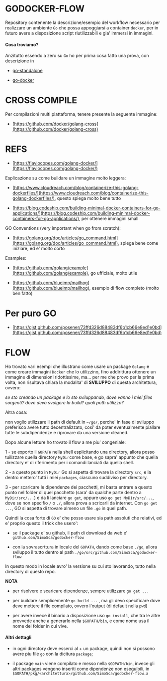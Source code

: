 GODOCKER-FLOW
=============

Repository contenente la descrizione/esempio del workflow necessario per realizzare un ambiente `Go` che possa appoggiarsi a container `docker`, per in futuro avere a disposizione script riutilizzabili e gia' immersi in immagini.

#### Cosa troviamo?

Anzitutto essendo a zero su `Go` ho per prima cosa fatto una prova, con descrizione in 

- [go-standalone](./note/go-standalone/go-standalone.md)

- [go-docker](./note/go-docker/readme.md)


CROSS COMPILE
=============

Per compilazioni multi piattaforma, tenere presente la seguente immagine:

- [https://github.com/docker/golang-cross](https://github.com/docker/golang-cross)



REFS
====

- [https://flaviocopes.com/golang-docker/](https://flaviocopes.com/golang-docker/)


Esplicazione su come buildare un immagine molto leggera:

- [https://www.cloudreach.com/blog/containerize-this-golang-dockerfiles/](https://www.cloudreach.com/blog/containerize-this-golang-dockerfiles/), questo spiega molto bene tutto

- [https://blog.codeship.com/building-minimal-docker-containers-for-go-applications/](https://blog.codeship.com/building-minimal-docker-containers-for-go-applications/), per ottenere immagini small


GO Conventions (very important when go from scratch):

- [https://golang.org/doc/articles/go_command.html](https://golang.org/doc/articles/go_command.html), spiega bene come iniziare, ed e' molto corto


Examples:

- [https://github.com/golang/example](https://github.com/golang/example), go ufficiale, molto utile


- [https://github.com/blueimp/mailhog](https://github.com/blueimp/mailhog), esempio di flow completo (molto ben fatto)



# Per puro GO

- [https://gist.github.com/posener/73ffd326d88483df6b1cb66e8ed1e0bd](https://gist.github.com/posener/73ffd326d88483df6b1cb66e8ed1e0bd)


FLOW
====

Ho trovato vari esempi che illustrano come usare un package `Golang` e come creare immagini `Docker` che lo utilizzino, fino addirittura ottenere un immagine di dimensioni ridottissime, ma... per me che provo per la prima volta, non risultava chiara la modalita' di **SVILUPPO** di questa architettura, ovvero:

_se sto creando un package e lo sto sviluppando, dove vanno i miei files sorgenti? dove devo svolgere la build? quali path utilizzo?_

Altra cosa: 

non voglio utilizzare il path di default in `~/go/`, perche' in fase di sviluppo preferisco avere tutto decentralizzato,
cosi' da poter eventualmente piallare tutte le subdipendenze e riprovare da una versione cleaned.

Dopo alcune letture ho trovato il flow a me piu' congeniale:

1 - se exporto il `GOPATH` nella shell esplicitando una directory, allora posso tuilizzare quella directory `MyDir`come base, e go sapra' appunto che quella directory e' di riferimento per i comandi lanciati da quella shell.

2 - a questo punto in `MyDir` Go si aspetta di trovare la directory `src`, e la dentro mettero' tutti i miei `packages`, ciascuno suddiviso per directory.

3 - per scaricare le dipendenze dei pacchetti, mi basta entrare a questo punto nel folder di quel pacchetto (sara' da qualche parte dentro a `MyDir/src/...`) e da li lanciare `go get`, oppure uso `go get MyDir/src/...`, dove se non specifio `/` o `./`, allora prova a scricarli da internet. Con `go get ...`, GO si aspetta di trovare almeno un file `.go` in quel path.


Quindi la cosa forte di `GO` e' che posso usare sia path assoluti che relativi, ed e' proprio questo il trick che usero':

- se il package e' su github, il path di download da web e' `github.com/SimoSca/godocker-flow`

- con la sovrascrttura in locale del `GOPATH`, dando come base `./go`, allora sviluppo il tutto dentro al path `./go/src/github.com/SimoSca/godocker-flow`

In questo modo in locale avro' la versione su cui sto lavorando, tutto nella directory di questo repo. 


**NOTA**

- per risolvere e scaricare dipendenze, sempre utilizzare `go get ...`

- per buildare semplicemente `go build ...` , ma gli devo specificare dove deve mettere il file compilato, ovvero l'output (di default nella `pwd`)

- per avere invece il binario a disposizione uso `go install`, che tra le altre provvede anche a generarlo nella `$GOPATH/bin`, e come nome usa il nome del folder in cui vive.


#### Altri dettagli

- in ogni directory deve esserci al + un package, quindi non si possono avere piu file `go` con la dicitura `package`;

- il package `main` viene compilato e messo nella `$GOPATH/bin`, invece gli altri packages vengono inseriti come dipendenze non eseguibili, in `$GOPATH/pkg/<architettura>/github.com/SimoSca/godocker-flow.a`
